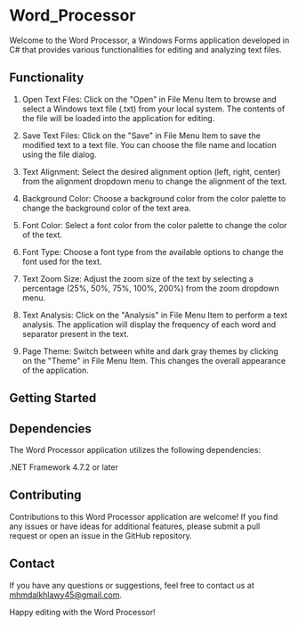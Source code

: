 # Word_Processor

Welcome to the Word Processor, a Windows Forms application developed in C# that provides various functionalities for editing and analyzing text files.

## Functionality

1. Open Text Files: Click on the "Open" in File Menu Item to browse and select a Windows text file (.txt) from your local system. The contents of the file will be loaded into the application for editing.

2. Save Text Files: Click on the "Save" in File Menu Item to save the modified text to a text file. You can choose the file name and location using the file dialog.

3. Text Alignment: Select the desired alignment option (left, right, center) from the alignment dropdown menu to change the alignment of the text.

4. Background Color: Choose a background color from the color palette to change the background color of the text area.

5. Font Color: Select a font color from the color palette to change the color of the text.

6. Font Type: Choose a font type from the available options to change the font used for the text.

7. Text Zoom Size: Adjust the zoom size of the text by selecting a percentage (25%, 50%, 75%, 100%, 200%) from the zoom dropdown menu.

8. Text Analysis: Click on the "Analysis" in File Menu Item to perform a text analysis. The application will display the frequency of each word and separator present in the text.

9. Page Theme: Switch between white and dark gray themes by clicking on the "Theme" in File Menu Item. This changes the overall appearance of the application.

## Getting Started


## Dependencies

The Word Processor application utilizes the following dependencies:

.NET Framework 4.7.2 or later

## Contributing

Contributions to this Word Processor application are welcome! If you find any issues or have ideas for additional features, please submit a pull request or open an issue in the GitHub repository.

## Contact

If you have any questions or suggestions, feel free to contact us at mhmdalkhlawy45@gmail.com.

Happy editing with the Word Processor!